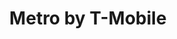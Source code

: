 ---
title: "Metro by T-Mobile"
url: /houston/metro-by-t-mobile-westheimer-road/
shop: mobile phone
---